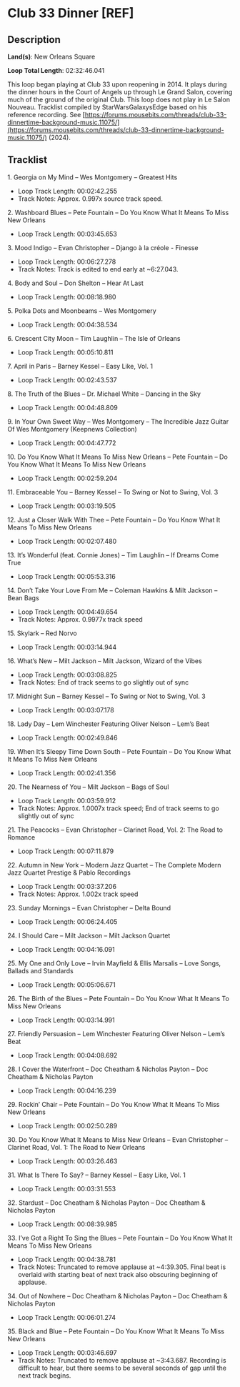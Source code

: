 # Club 33 Dinner [REF]

## Description

**Land(s)**: New Orleans Square

**Loop Total Length**: 02:32:46.041

This loop began playing at Club 33 upon reopening in 2014. It plays during the dinner hours in the Court of Angels up through Le Grand Salon, covering much of the ground of the original Club. This loop does not play in Le Salon Nouveau. Tracklist compiled by StarWarsGalaxysEdge based on his reference recording. See [https://forums.mousebits.com/threads/club-33-dinnertime-background-music.11075/](https://forums.mousebits.com/threads/club-33-dinnertime-background-music.11075/) (2024).

## Tracklist

1\. Georgia on My Mind – Wes Montgomery – Greatest Hits

- Loop Track Length: 00:02:42.255
- Track Notes: Approx. 0.997x source track speed.

2\. Washboard Blues – Pete Fountain – Do You Know What It Means To Miss New Orleans

- Loop Track Length: 00:03:45.653

3\. Mood Indigo – Evan Christopher – Django à la créole - Finesse

- Loop Track Length: 00:06:27.278
- Track Notes: Track is edited to end early at ~6:27.043.

4\. Body and Soul – Don Shelton – Hear At Last

- Loop Track Length: 00:08:18.980

5\. Polka Dots and Moonbeams – Wes Montgomery

- Loop Track Length: 00:04:38.534

6\. Crescent City Moon – Tim Laughlin – The Isle of Orleans

- Loop Track Length: 00:05:10.811

7\. April in Paris – Barney Kessel – Easy Like, Vol. 1

- Loop Track Length: 00:02:43.537

8\. The Truth of the Blues – Dr. Michael White – Dancing in the Sky

- Loop Track Length: 00:04:48.809

9\. In Your Own Sweet Way – Wes Montgomery – The Incredible Jazz Guitar Of Wes Montgomery (Keepnews Collection)

- Loop Track Length: 00:04:47.772

10\. Do You Know What It Means To Miss New Orleans – Pete Fountain – Do You Know What It Means To Miss New Orleans

- Loop Track Length: 00:02:59.204

11\. Embraceable You – Barney Kessel – To Swing or Not to Swing, Vol. 3

- Loop Track Length: 00:03:19.505

12\. Just a Closer Walk With Thee – Pete Fountain – Do You Know What It Means To Miss New Orleans

- Loop Track Length: 00:02:07.480

13\. It’s Wonderful (feat. Connie Jones) – Tim Laughlin – If Dreams Come True

- Loop Track Length: 00:05:53.316

14\. Don’t Take Your Love From Me – Coleman Hawkins & Milt Jackson – Bean Bags

- Loop Track Length: 00:04:49.654
- Track Notes: Approx. 0.9977x track speed

15\. Skylark – Red Norvo

- Loop Track Length: 00:03:14.944

16\. What’s New – Milt Jackson – Milt Jackson, Wizard of the Vibes

- Loop Track Length: 00:03:08.825
- Track Notes: End of track seems to go slightly out of sync

17\. Midnight Sun – Barney Kessel – To Swing or Not to Swing, Vol. 3

- Loop Track Length: 00:03:07.178

18\. Lady Day – Lem Winchester Featuring Oliver Nelson – Lem’s Beat

- Loop Track Length: 00:02:49.846

19\. When It’s Sleepy Time Down South – Pete Fountain – Do You Know What It Means To Miss New Orleans

- Loop Track Length: 00:02:41.356

20\. The Nearness of You – Milt Jackson – Bags of Soul

- Loop Track Length: 00:03:59.912
- Track Notes: Approx. 1.0007x track speed; End of track seems to go slightly out of sync

21\. The Peacocks – Evan Christopher – Clarinet Road, Vol. 2: The Road to Romance

- Loop Track Length: 00:07:11.879

22\. Autumn in New York – Modern Jazz Quartet – The Complete Modern Jazz Quartet Prestige & Pablo Recordings

- Loop Track Length: 00:03:37.206
- Track Notes: Approx. 1.002x track speed

23\. Sunday Mornings – Evan Christopher – Delta Bound

- Loop Track Length: 00:06:24.405

24\. I Should Care – Milt Jackson – Milt Jackson Quartet

- Loop Track Length: 00:04:16.091

25\. My One and Only Love – Irvin Mayfield & Ellis Marsalis – Love Songs, Ballads and Standards

- Loop Track Length: 00:05:06.671

26\. The Birth of the Blues – Pete Fountain – Do You Know What It Means To Miss New Orleans

- Loop Track Length: 00:03:14.991

27\. Friendly Persuasion – Lem Winchester Featuring Oliver Nelson – Lem’s Beat

- Loop Track Length: 00:04:08.692

28\. I Cover the Waterfront – Doc Cheatham & Nicholas Payton – Doc Cheatham & Nicholas Payton

- Loop Track Length: 00:04:16.239

29\. Rockin’ Chair – Pete Fountain – Do You Know What It Means To Miss New Orleans

- Loop Track Length: 00:02:50.289

30\. Do You Know What It Means to Miss New Orleans – Evan Christopher – Clarinet Road, Vol. 1: The Road to New Orleans

- Loop Track Length: 00:03:26.463

31\. What Is There To Say? – Barney Kessel – Easy Like, Vol. 1

- Loop Track Length: 00:03:31.553

32\. Stardust – Doc Cheatham & Nicholas Payton – Doc Cheatham & Nicholas Payton

- Loop Track Length: 00:08:39.985

33\. I’ve Got a Right To Sing the Blues – Pete Fountain – Do You Know What It Means To Miss New Orleans

- Loop Track Length: 00:04:38.781
- Track Notes: Truncated to remove applause at ~4:39.305. Final beat is overlaid with starting beat of next track also obscuring beginning of applause.

34\. Out of Nowhere – Doc Cheatham & Nicholas Payton – Doc Cheatham & Nicholas Payton

- Loop Track Length: 00:06:01.274

35\. Black and Blue – Pete Fountain – Do You Know What It Means To Miss New Orleans

- Loop Track Length: 00:03:46.697
- Track Notes: Truncated to remove applause at ~3:43.687. Recording is difficult to hear, but there seems to be several seconds of gap until the next track begins.
